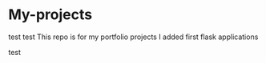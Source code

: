 # My-projects
test test
This repo is for my portfolio projects
I added first flask applications

test